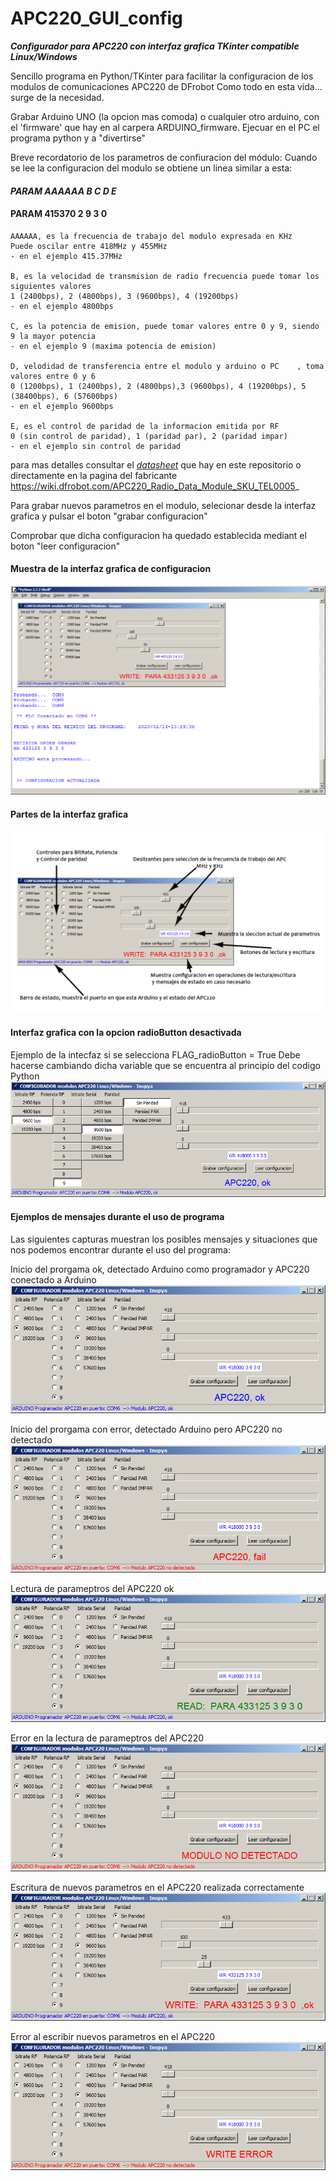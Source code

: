 # APC220_GUI_config
***Configurador para APC220 con interfaz grafica TKinter compatible Linux/Windows***

Sencillo programa en Python/TKinter para facilitar la configuracion de los modulos de comunicaciones APC220 de DFrobot
Como todo en esta vida... surge de la necesidad.

Grabar Arduino UNO (la opcion mas comoda) o cualquier otro arduino, con el 'firmware' que hay en al carpera ARDUINO_firmware.
Ejecuar en el PC el programa python y a "divertirse"


Breve recordatorio de los parametros de confiuracion del módulo:
Cuando se lee la configuracion del modulo se obtiene un linea similar a esta:

####   ***PARAM  AAAAAA B C D E***
####   PARAM  415370 2 9 3 0 
	AAAAAA, es la frecuencia de trabajo del modulo expresada en KHz 
	Puede oscilar entre 418MHz y 455MHz
	- en el ejemplo 415.37MHz 

	B, es la velocidad de transmision de radio frecuencia puede tomar los siguientes valores
	1 (2400bps), 2 (4800bps), 3 (9600bps), 4 (19200bps)
	- en el ejemplo 4800bps 
	
	C, es la potencia de emision, puede tomar valores entre 0 y 9, siendo 9 la mayor potencia
	- en el ejemplo 9 (maxima potencia de emision)
	
	D, velodidad de transferencia entre el modulo y arduino o PC 	, toma valores entre 0 y 6
	0 (1200bps), 1 (2400bps), 2 (4800bps),3 (9600bps), 4 (19200bps), 5 (38400bps), 6 (57600bps)
	- en el ejemplo 9600bps 
	
	E, es el control de paridad de la informacion emitida por RF
	0 (sin control de paridad), 1 (paridad par), 2 (paridad impar)
	- en el ejemplo sin control de paridad
	
para mas detalles consultar el [_datasheet_](./APC220_Datasheet.pdf) que hay en este repositorio o directamente en la pagina del fabricante
https://wiki.dfrobot.com/APC220_Radio_Data_Module_SKU_TEL0005_


Para grabar nuevos parametros en el modulo, selecionar desde la interfaz grafica y pulsar el boton "grabar configuracion"

Comprobar que dicha configuracion ha quedado establecida mediant el boton "leer configuracion"
 
#### Muestra de la interfaz grafica de configuracion
![](./imagenes/configuradorAPC220_inopya.png)

#### Partes de la interfaz grafica
![](./imagenes/help.png)

#### Interfaz grafica con la opcion radioButton desactivada

Ejemplo de la intecfaz si se selecciona FLAG_radioButton = True
Debe hacerse cambiando dicha variable que se encuentra al principio del codigo Python
![](./imagenes/button_mode.png)

#### Ejemplos de mensajes durante el uso de programa
Las siguientes capturas muestran los posibles mensajes y situaciones que nos podemos encontrar durante el uso del programa:

Inicio del prorgama ok, detectado Arduino como programador y APC220 conectado a Arduino
![](./imagenes/run_ok.png)

Inicio del prorgama con error, detectado Arduino pero APC220 no detectado
![](./imagenes/run_fail.png)

Lectura de parameptros del APC220 ok
![](./imagenes/read_ok.png)

Error en la lectura de parameptros del APC220
![](./imagenes/read_fail.png)

Escritura de nuevos parametros en el APC220 realizada correctamente
![](./imagenes/write_ok.png)

Error al escribir nuevos parametros en el APC220
![](./imagenes/write_error.png)
